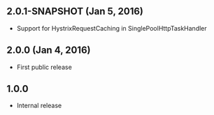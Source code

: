 ## 2.0.1-SNAPSHOT (Jan 5, 2016)
- Support for HystrixRequestCaching in SinglePoolHttpTaskHandler

## 2.0.0  (Jan 4, 2016)
- First public release

## 1.0.0
- Internal release
